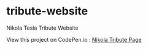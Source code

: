 # tribute-website
Nikola Tesla Tribute Website

View this project on CodePen.io : [Nikola Tribute Page](https://codepen.io/safirangi/full/VwMXxYG)
